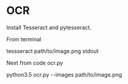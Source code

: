 # OCR
Install Tesseract and pytesseract.

From terminal

tessseract path/to/image.png stdout

Next from code ocr.py

python3.5 ocr.py --images path/to/image.png
